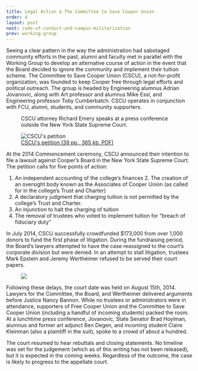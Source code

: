 ```yaml
---
title: Legal Action & The Committee to Save Cooper Union
order: 4
layout: post
next: code-of-conduct-and-campus-militarization
prev: working-group
---
```


Seeing a clear pattern in the way the administration had sabotaged community efforts in the past, alumni and faculty met in parallel with the Working Group to develop an alternative course of action in the event that the Board decided to ignore the community and implement their tuition scheme. The Committee to Save Cooper Union (CSCU), a not-for-profit organization, was founded to keep Cooper free through legal efforts and political outreach. The group is headed by Engineering alumnus Adrian Jovanovic, along with Art professor and alumnus Mike Essl, and Engineering professor Toby Cumberbatch. CSCU operates in conjunction with FCU, alumni, students, and community supporters.

<figure>
	<img src="{{site.baseurl}}/img/lowdown/cscu-press-conference.jpg" alt="">
	<figcaption>CSCU attorney Richard Emery speaks at a press conference outside the New York State Supreme Court.</figcaption>
</figure>

<figure class="pull-right">
	<img src="{{site.baseurl}}/img/lowdown/cscu-petition.jpg" alt="CSCU's petition">
	<figcaption><a href="http://savecooperunion.org/Cooper_Union_Petition_5-27-14.pdf">CSCU's petition (39 pp., 365 kb, PDF)</a></figcaption>
</figure>

At the 2014 Commencement ceremony, CSCU announced their intention to file a lawsuit against Cooper’s Board in the New York State Supreme Court. The petition calls for five points of action:

1. An independent accounting of the college’s finances 2. The creation of an oversight body known as the Associates of Cooper Union (as called for in the college’s Trust and Charter)
3. A declaratory judgment that charging tuition is not permitted by the college’s Trust and Charter.
4. An injunction to halt the charging of tuition
5. The removal of trustees who voted to implement tuition for “breach of fiduciary duty”

In July 2014, CSCU successfully crowdfunded $173,000 from over 1,000 donors to fund the first phase of litigation. During the fundraising period, the Board’s lawyers attempted to have the case reassigned to the court’s corporate division but were denied. In an attempt to stall litigation, trustees Mark Epstein and Jeremy Wertheimer refused to be served their court papers.

<figure class="pull-left">
	<img src="{{site.baseurl}}/img/lowdown/cu-in-court.jpg">
</figure>

Following these delays, the court date was held on August 15th, 2014. Lawyers for the Committee, the Board, and Wertheimer delivered arguments before Justice Nancy Bannon. While no trustees or administrators were in attendance, supporters of Free Cooper Union and the Committee to Save Cooper Union (including a handful of incoming students) packed the room. At a lunchtime press conference, Jovanovic, State Senator Brad Hoylman, alumnus and former art adjunct Ben Degen, and incoming student Claire Kleinman (also a plaintiff in the suit), spoke to a crowd of about a hundred.

The court resumed to hear rebuttals and closing statements. No timeline was set for the judgement (which as of this writing has not been released), but it is expected in the coming weeks. Regardless of the outcome, the case is likely to progress to the appellate court.